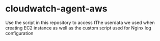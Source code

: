 # cloudwatch-agent-aws
Use the script in this repository to access tThe userdata we used when creating EC2 instance as well as the custom script used for Nginx log configuration
